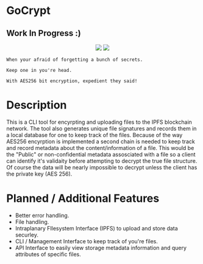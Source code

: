 # GoCrypt
## Work In Progress :)
<p align="center">
<img style="float: center;" src="https://goreportcard.com/badge/github.com/TD4B/GoCrypt">
<img style="float: center;" src="https://img.shields.io/badge/License-MIT-yellow.svg">

`When your afraid of forgetting a bunch of secrets.`<p>
`Keep one in you're head.`<p>
`With AES256 bit encryption, expedient they said!`

# Description
This is a CLI tool for encyrpting and uploading files to the IPFS blockchain network. The tool also generates unique file signatures and records them in a local database for one to keep track of the files. Because of the way AES256 encyrption is implemented a second chain is needed to keep track and record metadata about the content/information of a file. This would be the "Public" or non-confidential metadata assosciated with a file so a client can identify it's validaity before attempting to decrypt the true file structure. Of course the data will be nearly impossible to decrypt unless the client has the private key (AES 256).

# Planned / Additional Features
- Better error handling.
- File handling.
- Intraplanary FIlesystem Interface (IPFS) to upload and store data securley.
- CLI / Management Interface to keep track of you're files. 
- API Interface to easily view storage metadata information and query attributes of specific files.


